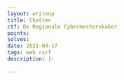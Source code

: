 ```yaml
---
layout: writeup
title: Chatten
ctf: De Regionale Cybermesterskaber
points: 
solves: 
date: 2021-04-17
tags: web csrf 
description: |-
    
---
```


